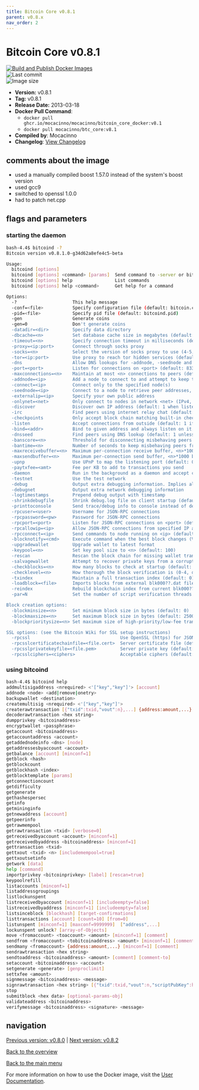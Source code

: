 ```yaml
---
title: Bitcoin Core v0.8.1
parent: v0.8.x
nav_order: 2
---
```


# Bitcoin Core v0.8.1

[![Build and Publish Docker Images](https://github.com/mocacinno/bitcoin_core_docker/actions/workflows/build-and-publish.yml/badge.svg?branch=v8.1)](https://github.com/mocacinno/bitcoin_core_docker/actions/workflows/build-and-publish.yml)  
![Last commit](https://badgen.net/github/last-commit/mocacinno/bitcoin_core_docker/v8.1)  
![Image size](https://badgen.net/docker/size/mocacinno/btc_core/v8.1?color=green)  

- **Version:** v0.8.1
- **Tag:** v0.8.1
- **Release Date:** 2013-03-18
- **Docker Pull Command**:
  - `docker pull ghcr.io/mocacinno/mocacinno/bitcoin_core_docker:v8.1`
  - `docker pull mocacinno/btc_core:v8.1`
- **Compiled by**: Mocacinno
- **Changelog**: [View Changelog](https://github.com/bitcoin/bitcoin/blob/v0.8.1/doc/release-notes.txt)

## comments about the image

- used a manually compiled boost 1.57.0 instead of the system's boost version
- used gcc9
- switched to openssl 1.0.0
- had to patch net.cpp

## flags and parameters

### starting the daemon

```bash
bash-4.4$ bitcoind -?
Bitcoin version v0.8.1.0-g34d62a8efe4c5-beta

Usage:
  bitcoind [options]
  bitcoind [options] <command> [params]  Send command to -server or bitcoind
  bitcoind [options] help                List commands
  bitcoind [options] help <command>      Get help for a command

Options:
  -?                     This help message
  -conf=<file>           Specify configuration file (default: bitcoin.conf)
  -pid=<file>            Specify pid file (default: bitcoind.pid)
  -gen                   Generate coins
  -gen=0                 Don't generate coins
  -datadir=<dir>         Specify data directory
  -dbcache=<n>           Set database cache size in megabytes (default: 25)
  -timeout=<n>           Specify connection timeout in milliseconds (default: 5000)
  -proxy=<ip:port>       Connect through socks proxy
  -socks=<n>             Select the version of socks proxy to use (4-5, default: 5)
  -tor=<ip:port>         Use proxy to reach tor hidden services (default: same as -proxy)
  -dns                   Allow DNS lookups for -addnode, -seednode and -connect
  -port=<port>           Listen for connections on <port> (default: 8333 or testnet: 18333)
  -maxconnections=<n>    Maintain at most <n> connections to peers (default: 125)
  -addnode=<ip>          Add a node to connect to and attempt to keep the connection open
  -connect=<ip>          Connect only to the specified node(s)
  -seednode=<ip>         Connect to a node to retrieve peer addresses, and disconnect
  -externalip=<ip>       Specify your own public address
  -onlynet=<net>         Only connect to nodes in network <net> (IPv4, IPv6 or Tor)
  -discover              Discover own IP address (default: 1 when listening and no -externalip)
  -irc                   Find peers using internet relay chat (default: 0)
  -checkpoints           Only accept block chain matching built-in checkpoints (default: 1)
  -listen                Accept connections from outside (default: 1 if no -proxy or -connect)
  -bind=<addr>           Bind to given address and always listen on it. Use [host]:port notation for IPv6
  -dnsseed               Find peers using DNS lookup (default: 1 unless -connect)
  -banscore=<n>          Threshold for disconnecting misbehaving peers (default: 100)
  -bantime=<n>           Number of seconds to keep misbehaving peers from reconnecting (default: 86400)
  -maxreceivebuffer=<n>  Maximum per-connection receive buffer, <n>*1000 bytes (default: 5000)
  -maxsendbuffer=<n>     Maximum per-connection send buffer, <n>*1000 bytes (default: 1000)
  -upnp                  Use UPnP to map the listening port (default: 0)
  -paytxfee=<amt>        Fee per KB to add to transactions you send
  -daemon                Run in the background as a daemon and accept commands
  -testnet               Use the test network
  -debug                 Output extra debugging information. Implies all other -debug* options
  -debugnet              Output extra network debugging information
  -logtimestamps         Prepend debug output with timestamp
  -shrinkdebugfile       Shrink debug.log file on client startup (default: 1 when no -debug)
  -printtoconsole        Send trace/debug info to console instead of debug.log file
  -rpcuser=<user>        Username for JSON-RPC connections
  -rpcpassword=<pw>      Password for JSON-RPC connections
  -rpcport=<port>        Listen for JSON-RPC connections on <port> (default: 8332 or testnet: 18332)
  -rpcallowip=<ip>       Allow JSON-RPC connections from specified IP address
  -rpcconnect=<ip>       Send commands to node running on <ip> (default: 127.0.0.1)
  -blocknotify=<cmd>     Execute command when the best block changes (%s in cmd is replaced by block hash)
  -upgradewallet         Upgrade wallet to latest format
  -keypool=<n>           Set key pool size to <n> (default: 100)
  -rescan                Rescan the block chain for missing wallet transactions
  -salvagewallet         Attempt to recover private keys from a corrupt wallet.dat
  -checkblocks=<n>       How many blocks to check at startup (default: 288, 0 = all)
  -checklevel=<n>        How thorough the block verification is (0-4, default: 3)
  -txindex               Maintain a full transaction index (default: 0)
  -loadblock=<file>      Imports blocks from external blk000??.dat file
  -reindex               Rebuild blockchain index from current blk000??.dat files
  -par=N                 Set the number of script verification threads (1-16, 0=auto, default: 0)

Block creation options:
  -blockminsize=<n>      Set minimum block size in bytes (default: 0)
  -blockmaxsize=<n>      Set maximum block size in bytes (default: 250000)
  -blockprioritysize=<n> Set maximum size of high-priority/low-fee transactions in bytes (default: 27000)

SSL options: (see the Bitcoin Wiki for SSL setup instructions)
  -rpcssl                                  Use OpenSSL (https) for JSON-RPC connections
  -rpcsslcertificatechainfile=<file.cert>  Server certificate file (default: server.cert)
  -rpcsslprivatekeyfile=<file.pem>         Server private key (default: server.pem)
  -rpcsslciphers=<ciphers>                 Acceptable ciphers (default: TLSv1+HIGH:!SSLv2:!aNULL:!eNULL:!AH:!3DES:@STRENGTH)
```

### using bitcoind

```bash
bash-4.4$ bitcoind help
addmultisigaddress <nrequired> <'["key","key"]'> [account]
addnode <node> <add|remove|onetry>
backupwallet <destination>
createmultisig <nrequired> <'["key","key"]'>
createrawtransaction [{"txid":txid,"vout":n},...] {address:amount,...}
decoderawtransaction <hex string>
dumpprivkey <bitcoinaddress>
encryptwallet <passphrase>
getaccount <bitcoinaddress>
getaccountaddress <account>
getaddednodeinfo <dns> [node]
getaddressesbyaccount <account>
getbalance [account] [minconf=1]
getblock <hash>
getblockcount
getblockhash <index>
getblocktemplate [params]
getconnectioncount
getdifficulty
getgenerate
gethashespersec
getinfo
getmininginfo
getnewaddress [account]
getpeerinfo
getrawmempool
getrawtransaction <txid> [verbose=0]
getreceivedbyaccount <account> [minconf=1]
getreceivedbyaddress <bitcoinaddress> [minconf=1]
gettransaction <txid>
gettxout <txid> <n> [includemempool=true]
gettxoutsetinfo
getwork [data]
help [command]
importprivkey <bitcoinprivkey> [label] [rescan=true]
keypoolrefill
listaccounts [minconf=1]
listaddressgroupings
listlockunspent
listreceivedbyaccount [minconf=1] [includeempty=false]
listreceivedbyaddress [minconf=1] [includeempty=false]
listsinceblock [blockhash] [target-confirmations]
listtransactions [account] [count=10] [from=0]
listunspent [minconf=1] [maxconf=9999999]  ["address",...]
lockunspent unlock? [array-of-Objects]
move <fromaccount> <toaccount> <amount> [minconf=1] [comment]
sendfrom <fromaccount> <tobitcoinaddress> <amount> [minconf=1] [comment] [comment-to]
sendmany <fromaccount> {address:amount,...} [minconf=1] [comment]
sendrawtransaction <hex string>
sendtoaddress <bitcoinaddress> <amount> [comment] [comment-to]
setaccount <bitcoinaddress> <account>
setgenerate <generate> [genproclimit]
settxfee <amount>
signmessage <bitcoinaddress> <message>
signrawtransaction <hex string> [{"txid":txid,"vout":n,"scriptPubKey":hex,"redeemScript":hex},...] [<privatekey1>,...] [sighashtype="ALL"]
stop
submitblock <hex data> [optional-params-obj]
validateaddress <bitcoinaddress>
verifymessage <bitcoinaddress> <signature> <message>
```

## navigation

[Previous version: v0.8.0](./v8.0.md) | [Next version: v0.8.2](./v8.2.md)

[Back to the overview](./)

[Back to the main menu](../)

For more information on how to use the Docker image, visit the [User Documentation](../userdocs/).
